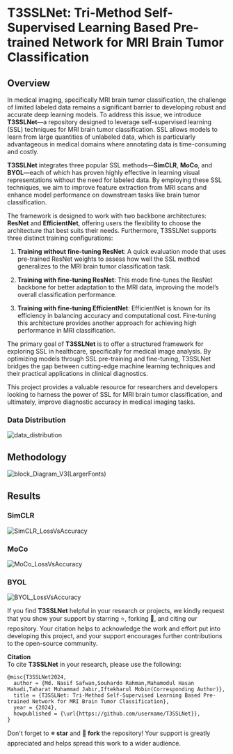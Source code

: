 # T3SSLNet: Tri-Method Self-Supervised Learning Based Pre-trained Network for MRI Brain Tumor Classification

## Overview

In medical imaging, specifically MRI brain tumor classification, the challenge of limited labeled data remains a significant barrier to developing robust and accurate deep learning models. To address this issue, we introduce **T3SSLNet**—a repository designed to leverage self-supervised learning (SSL) techniques for MRI brain tumor classification. SSL allows models to learn from large quantities of unlabeled data, which is particularly advantageous in medical domains where annotating data is time-consuming and costly.

**T3SSLNet** integrates three popular SSL methods—**SimCLR**, **MoCo**, and **BYOL**—each of which has proven highly effective in learning visual representations without the need for labeled data. By employing these SSL techniques, we aim to improve feature extraction from MRI scans and enhance model performance on downstream tasks like brain tumor classification.

The framework is designed to work with two backbone architectures: **ResNet** and **EfficientNet**, offering users the flexibility to choose the architecture that best suits their needs. Furthermore, T3SSLNet supports three distinct training configurations:

1. **Training without fine-tuning ResNet**: A quick evaluation mode that uses pre-trained ResNet weights to assess how well the SSL method generalizes to the MRI brain tumor classification task.
   
2. **Training with fine-tuning ResNet**: This mode fine-tunes the ResNet backbone for better adaptation to the MRI data, improving the model’s overall classification performance.
   
3. **Training with fine-tuning EfficientNet**: EfficientNet is known for its efficiency in balancing accuracy and computational cost. Fine-tuning this architecture provides another approach for achieving high performance in MRI classification.

The primary goal of **T3SSLNet** is to offer a structured framework for exploring SSL in healthcare, specifically for medical image analysis. By optimizing models through SSL pre-training and fine-tuning, T3SSLNet bridges the gap between cutting-edge machine learning techniques and their practical applications in clinical diagnostics.

This project provides a valuable resource for researchers and developers looking to harness the power of SSL for MRI brain tumor classification, and ultimately, improve diagnostic accuracy in medical imaging tasks.
### Data Distribution
![data_distribution](https://github.com/user-attachments/assets/a1ddb8b6-8a69-490e-a764-97a662d5f068)


## Methodology

![block_Diagram_V3(LargerFonts)](https://github.com/user-attachments/assets/90df36f7-d039-4719-b601-7cfb18317d47)

## Results
### SimCLR
![SimCLR_LossVsAccuracy](https://github.com/user-attachments/assets/9a98c836-ff05-45b4-925c-9bb02442da8f)
### MoCo
![MoCo_LossVsAccuracy](https://github.com/user-attachments/assets/63c6119b-5eb5-47e8-b7d2-25444fb4705f)
### BYOL
![BYOL_LossVsAccuracy](https://github.com/user-attachments/assets/21bccc19-3972-4689-9f2f-57637f9516dd)

If you find **T3SSLNet** helpful in your research or projects, we kindly request that you show your support by starring ⭐, forking 🍴, and citing our repository. Your citation helps to acknowledge the work and effort put into developing this project, and your support encourages further contributions to the open-source community.

**Citation**  
To cite **T3SSLNet** in your research, please use the following:

```
@misc{T3SSLNet2024,
  author = {Md. Nasif Safwan,Souhardo Rahman,Mahamodul Hasan Mahadi,Taharat Muhammad Jabir,Iftekharul Mobin(Corresponding Author)},
  title = {T3SSLNet: Tri-Method Self-Supervised Learning Based Pre-trained Network for MRI Brain Tumor Classification},
  year = {2024},
  howpublished = {\url{https://github.com/username/T3SSLNet}},
}
```

Don't forget to **⭐ star** and **🍴 fork** the repository! Your support is greatly appreciated and helps spread this work to a wider audience.
